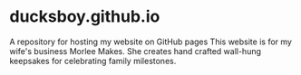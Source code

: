 # ducksboy.github.io
A repository for hosting my website on GitHub pages
This website is for my wife's business Morlee Makes. She creates hand crafted wall-hung keepsakes for celebrating family milestones.

